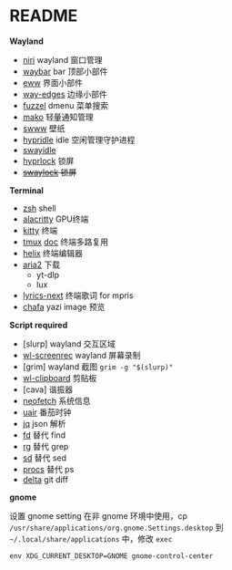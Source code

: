 # README

**Wayland**

- [niri](https://github.com/YaLTeR/niri) wayland 窗口管理
- [waybar](https://github.com/Alexays/Waybar) bar 顶部小部件
- [eww](https://github.com/elkowar/eww) 界面小部件
- [way-edges](https://github.com/way-edges/way-edges) 边缘小部件
- [fuzzel](https://github.com/catppuccin/fuzzel) dmenu 菜单搜索
- [mako](https://github.com/emersion/mako) 轻量通知管理
- [swww](https://github.com/LGFae/swww) 壁纸
- [hypridle](https://wiki.hyprland.org/Hypr-Ecosystem/hypridle/) idle 空闲管理守护进程
- [swayidle]()
- [hyprlock](https://wiki.hyprland.org/Hypr-Ecosystem/hyprlock/) 锁屏
- ~~[swaylock](https://github.com/swaywm/swaylock) 锁屏~~

**Terminal**

- [zsh](https://github.com/zsh-users/zsh) shell
- [alacritty](https://github.com/alacritty/alacritty) GPU终端
- [kitty](https://sw.kovidgoyal.net/kitty/) 终端 
- [tmux](https://github.com/tmux/tmux/wiki) [doc](https://tmuxcheatsheet.com/) 终端多路复用
- [helix](https://github.com/helix-editor/helix) 终端编辑器
- [aria2](https://github.com/aria2/aria2) 下载
  - yt-dlp
  - lux
- [lyrics-next](https://github.com/erasin/lyrics-next) 终端歌词 for mpris 
- [chafa](https://github.com/hpjansson/chafa) yazi image 预览

**Script required**

- [slurp] wayland 交互区域
- [wl-screenrec](https://github.com/russelltg/wl-screenrec) wayland 屏幕录制
- [grim] wayland 截图 `grim -g "$(slurp)"`
- [wl-clipboard](https://github.com/bugaevc/wl-clipboard) 剪贴板
- [cava] 谐振器
- [neofetch](https://github.com/dylanaraps/neofetch) 系统信息
- [uair](https://github.com/metent/uair) 番茄时钟
- [jq](https://jqlang.org/) json 解析
- [fd](https://github.com/sharkdp/fd) 替代 find
- [rg](https://github.com/BurntSushi/ripgrep) 替代 grep
- [sd](https://github.com/chmln/sd) 替代 sed
- [procs](https://github.com/dalance/procs) 替代 ps
- [delta](https://github.com/dandavison/delta/) git diff

**gnome**

设置 gnome setting 在非 gnome 环境中使用，cp `/usr/share/applications/org.gnome.Settings.desktop` 到 `~/.local/share/applications` 中，修改 `exec`

```shell
env XDG_CURRENT_DESKTOP=GNOME gnome-control-center 
```
